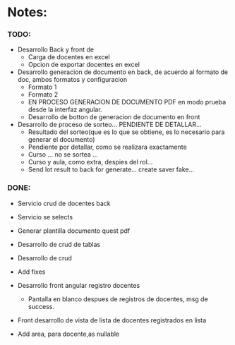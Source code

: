 ﻿# Notes:

### TODO:

- Desarrollo Back y front de
  - Carga de docentes en excel
  - Opcion de exportar docentes en excel
- Desarrollo generacion de documento en back, de acuerdo al formato de doc, ambos formatos y configuracion
  - Formato 1
  - Formato 2
  - EN PROCESO GENERACION DE DOCUMENTO PDF en modo prueba desde la interfaz angular.
  - Desarrollo de botton de generacion de documento en front
- Desarrollo de proceso de sorteo... PENDIENTE DE DETALLAR...
  - Resultado del sorteo(que es lo que se obtiene, es lo necesario para generar el documento)
  - Pendiente por detallar, como se realizara exactamente
  - Curso ... no se sortea ...
  - Curso y aula, como extra, despies del rol...
  - Send lot result to back for generate... create saver fake...

### DONE:

- Servicio crud de docentes back
- Servicio se selects
- Generar plantilla documento quest pdf

- Desarrollo de crud de tablas
- Desarrollo de crud
- Add fixes
- Desarrollo front angular registro docentes
  - Pantalla en blanco despues de registros de docentes, msg de success.
- Front desarrollo de vista de lista de docentes registrados en lista
- Add area, para docente,as nullable
